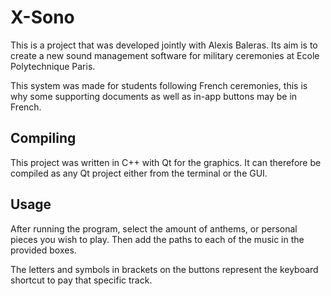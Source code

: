 # X-Sono

This is a project that was developed jointly with Alexis Baleras. Its aim is to create a new sound management software for military ceremonies at Ecole Polytechnique Paris.

This system was made for students following French ceremonies, this is why some supporting documents as well as in-app buttons may be in French.

## Compiling

This project was written in C++ with Qt for the graphics. It can therefore be compiled as any Qt project either from the terminal or the GUI.

## Usage

After running the program, select the amount of anthems, or personal pieces you wish to play. Then add the paths to each of the music in the provided boxes. 

The letters and symbols in brackets on the buttons represent the keyboard shortcut to pay that specific track.
